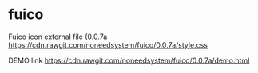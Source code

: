 # fuico

Fuico icon external file (0.0.7a https://cdn.rawgit.com/noneedsystem/fuico/0.0.7a/style.css

DEMO link https://cdn.rawgit.com/noneedsystem/fuico/0.0.7a/demo.html